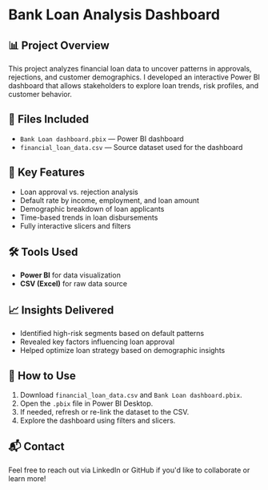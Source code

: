 # Bank Loan Analysis Dashboard

## 📊 Project Overview
This project analyzes financial loan data to uncover patterns in approvals, rejections, and customer demographics. I developed an interactive Power BI dashboard that allows stakeholders to explore loan trends, risk profiles, and customer behavior.

## 📁 Files Included
- `Bank Loan dashboard.pbix` — Power BI dashboard
- `financial_loan_data.csv` — Source dataset used for the dashboard

## 🔎 Key Features
- Loan approval vs. rejection analysis
- Default rate by income, employment, and loan amount
- Demographic breakdown of loan applicants
- Time-based trends in loan disbursements
- Fully interactive slicers and filters

## 🛠 Tools Used
- **Power BI** for data visualization
- **CSV (Excel)** for raw data source

## 📈 Insights Delivered
- Identified high-risk segments based on default patterns
- Revealed key factors influencing loan approval
- Helped optimize loan strategy based on demographic insights

## 🚀 How to Use
1. Download `financial_loan_data.csv` and `Bank Loan dashboard.pbix`.
2. Open the `.pbix` file in Power BI Desktop.
3. If needed, refresh or re-link the dataset to the CSV.
4. Explore the dashboard using filters and slicers.

## 📬 Contact
Feel free to reach out via LinkedIn or GitHub if you'd like to collaborate or learn more!
